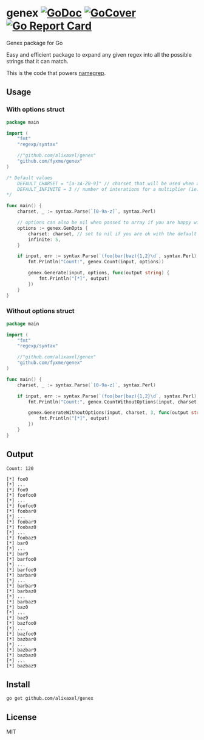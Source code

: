 # genex [![GoDoc](https://godoc.org/github.com/alixaxel/genex?status.svg)](https://godoc.org/github.com/alixaxel/genex) [![GoCover](http://gocover.io/_badge/github.com/alixaxel/genex)](http://gocover.io/github.com/alixaxel/genex) [![Go Report Card](https://goreportcard.com/badge/github.com/alixaxel/genex)](https://goreportcard.com/report/github.com/alixaxel/genex)

Genex package for Go

Easy and efficient package to expand any given regex into all the possible strings that it can match.

This is the code that powers [namegrep](https://namegrep.com/).

## Usage

### With options struct

```go
package main

import (
    "fmt"
    "regexp/syntax"

    //"github.com/alixaxel/genex"
    "github.com/fyxme/genex"
)

/* Default values
	DEFAULT_CHARSET = "[a-zA-Z0-9]" // charset that will be used when arbytrary values are specified (ie. a dot (.))
	DEFAULT_INFINITE = 3 // number of interations for a multiplier (ie. a + or * multiplier)
*/

func main() {
    charset, _ := syntax.Parse(`[0-9a-z]`, syntax.Perl)

    // options can also be nil when passed to array if you are happy with the default options
    options := genex.GenOpts {
        charset: charset, // set to nil if you are ok with the default charset
        infinite: 5, 
    }   

    if input, err := syntax.Parse(`(foo|bar|baz){1,2}\d`, syntax.Perl); err == nil {
    	fmt.Println("Count:", genex.Count(input, options))

    	genex.Generate(input, options, func(output string) {
    		fmt.Println("[*]", output)
    	})
    }
}

```

### Without options struct 

```go
package main

import (
    "fmt"
    "regexp/syntax"

    //"github.com/alixaxel/genex"
    "github.com/fyxme/genex"
)

func main() {
    charset, _ := syntax.Parse(`[0-9a-z]`, syntax.Perl)

    if input, err := syntax.Parse(`(foo|bar|baz){1,2}\d`, syntax.Perl); err == nil {
    	fmt.Println("Count:", genex.CountWithoutOptions(input, charset, 3))

    	genex.GenerateWithoutOptions(input, charset, 3, func(output string) {
    		fmt.Println("[*]", output)
    	})
    }
}
```

## Output

```
Count: 120

[*] foo0
[*] ...
[*] foo9
[*] foofoo0
[*] ...
[*] foofoo9
[*] foobar0
[*] ...
[*] foobar9
[*] foobaz0
[*] ...
[*] foobaz9
[*] bar0
[*] ...
[*] bar9
[*] barfoo0
[*] ...
[*] barfoo9
[*] barbar0
[*] ...
[*] barbar9
[*] barbaz0
[*] ...
[*] barbaz9
[*] baz0
[*] ...
[*] baz9
[*] bazfoo0
[*] ...
[*] bazfoo9
[*] bazbar0
[*] ...
[*] bazbar9
[*] bazbaz0
[*] ...
[*] bazbaz9
```

## Install

	go get github.com/alixaxel/genex

## License

MIT
